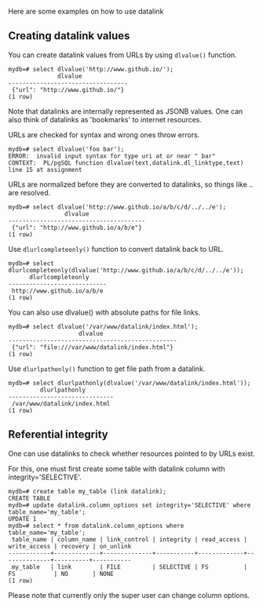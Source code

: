 Here are some examples on how to use datalink

Creating datalink values
------------------------

You can create datalink values from URLs by using `dlvalue()` function.

    mydb=# select dlvalue('http://www.github.io/');
                  dlvalue              
    ----------------------------------
     {"url": "http://www.github.io/"}
    (1 row)

Note that datalinks are internally represented as JSONB values.
One can also think of datalinks as 'bookmarks' to internet resources.

URLs are checked for syntax and wrong ones throw errors.

    mydb=# select dlvalue('foo bar');
    ERROR:  invalid input syntax for type uri at or near " bar"
    CONTEXT:  PL/pgSQL function dlvalue(text,datalink.dl_linktype,text) line 15 at assignment

URLs are normalized before they are converted to datalinks, so things like .. are resolved.

    mydb=# select dlvalue('http://www.github.io/a/b/c/d/../../e');
                    dlvalue                
    ---------------------------------------
     {"url": "http://www.github.io/a/b/e"}
    (1 row)

Use `dlurlcompleteonly()` function to convert datalink back to URL.

    mydb=# select dlurlcompleteonly(dlvalue('http://www.github.io/a/b/c/d/../../e'));
          dlurlcompleteonly      
    ----------------------------
     http://www.github.io/a/b/e
    (1 row)

You can also use dlvalue() with absolute paths for file links.

    mydb=# select dlvalue('/var/www/datalink/index.html');
                        dlvalue                     
    ------------------------------------------------
     {"url": "file:///var/www/datalink/index.html"}
    (1 row)

Use `dlurlpathonly()` function to get file path from a datalink.

    mydb=# select dlurlpathonly(dlvalue('/var/www/datalink/index.html'));
             dlurlpathonly         
    ------------------------------
     /var/www/datalink/index.html
    (1 row)

Referential integrity
---------------------

One can use datalinks to check whether resources pointed to by URLs exist.

For this, one must first create some table with datalink column with integrity='SELECTIVE'.

    mydb=# create table my_table (link datalink);
    CREATE TABLE
    mydb=# update datalink.column_options set integrity='SELECTIVE' where table_name='my_table';
    UPDATE 1
    mydb=# select * from datalink.column_options where table_name='my_table';
     table_name | column_name | link_control | integrity | read_access | write_access | recovery | on_unlink 
    ------------+-------------+--------------+-----------+-------------+--------------+----------+-----------
     my_table   | link        | FILE         | SELECTIVE | FS          | FS           | NO       | NONE
    (1 row)

Please note that currently only the super user can change column options.








